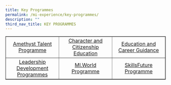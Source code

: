 ```yaml
---
title: Key Programmes
permalink: /mi-experience/key-programmes/
description: ""
third_nav_title: KEY PROGRAMMES
---
```

<table style="border-collapse: collapse; width: 100%;" border="1">
<tbody>
<tr>
<td style="width: 33.3333%; text-align: center;"><a href="/mi-experience/key-programmes/amethyst-talent-programme" target="">Amethyst Talent Programme</a></td>
<td style="width: 33.3333%; text-align: center;"><a href="/mi-experience/key-programmes/character-and-citizenship-education" target="">Character and Citizenship Education</a></td>
<td style="width: 33.3333%; text-align: center;"><a href="/mi-experience/key-programmes/education-and-career-guidance" target="">Education and Career Guidance</a></td>
</tr>
<tr>
<td style="width: 33.3333%; text-align: center;"><a href="/mi-experience/key-programmes/leadership-development-programmes" target="">Leadership Development Programmes</a></td>
<td style="width: 33.3333%; text-align: center;"><a href="/mi-experience/key-programmes/mi-world-programme" target="">MI.World Programme</a></td>
<td style="width: 33.3333%; text-align: center;"><a href="/mi-experience/key-programmes/skillsfuture-programme" target="">SkillsFuture Programme</a></td>
</tr>
</tbody>
</table>
